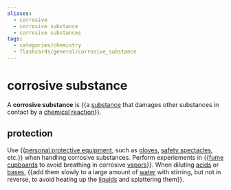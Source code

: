 ```yaml
---
aliases:
  - corrosive
  - corrosive substance
  - corrosive substances
tags:
  - categories/chemistry
  - flashcards/general/corrosive_substance
---
```


# corrosive substance

A __corrosive substance__ is {{a [substance](chemical%20substance.md) that damages other substances in contact by a [chemical reaction](chemical%20reaction.md)}}. <!--SR:!2024-06-11,293,250-->

## protection

Use {{[personal protective equipment](personal%20protective%20equipment.md), such as [gloves](glove.md), [safety spectacles](goggles.md), etc.}} when handling corrosive substances. Perform experiements in {{[fume cupboards](fume%20hood.md) to avoid breathing in corrosive [vapors](vapor.md)}}. When diluting [acids](acid.md) or [bases](base%20(chemistry).md), {{add them slowly to a large amount of [water](water.md) with stirring, but not in reverse, to avoid heating up the [liquids](liquid.md) and splattering them}}. <!--SR:!2023-10-31,147,290!2023-09-18,109,250!2023-11-20,148,250-->
